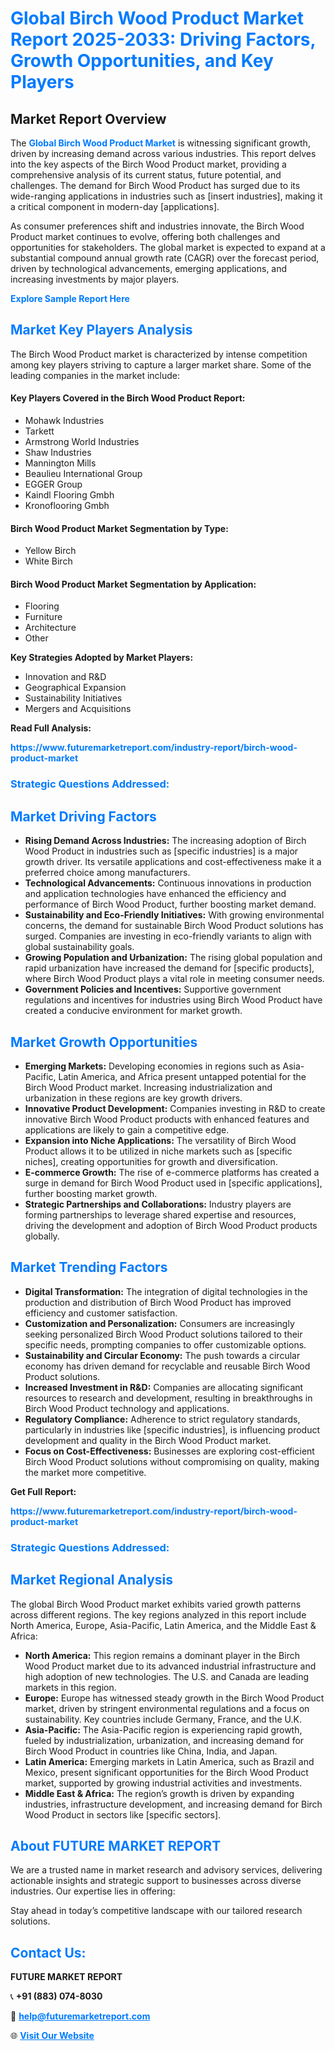 <h1 style="color: #007BFF;">Global Birch Wood Product Market Report 2025-2033: Driving Factors, Growth Opportunities, and Key Players</h1>

<section id="overview">
<h2>Market Report Overview</h2>
<p>The <a href="https://www.futuremarketreport.com/industry-report/birch-wood-product-market" style="color: #007BFF; text-decoration: none;"><strong>Global Birch Wood Product Market</strong></a> is witnessing significant growth, driven by increasing demand across various industries. This report delves into the key aspects of the Birch Wood Product market, providing a comprehensive analysis of its current status, future potential, and challenges. The demand for Birch Wood Product has surged due to its wide-ranging applications in industries such as [insert industries], making it a critical component in modern-day [applications].</p>
<p>As consumer preferences shift and industries innovate, the Birch Wood Product market continues to evolve, offering both challenges and opportunities for stakeholders. The global market is expected to expand at a substantial compound annual growth rate (CAGR) over the forecast period, driven by technological advancements, emerging applications, and increasing investments by major players.</p>
</section>

<section id="overview">
<p><a href="https://www.futuremarketreport.com/request-sample/reportId=90614" style="color: #007BFF; text-decoration: none;"><strong>Explore Sample Report Here</strong></a></p>
</section>

<section id="key-players">
<h2 style="color: #007BFF;">Market Key Players Analysis</h2>
<p>The Birch Wood Product market is characterized by intense competition among key players striving to capture a larger market share. Some of the leading companies in the market include:</p>
<h4>Key Players Covered in the Birch Wood Product Report:</h4>
<ul><li>Mohawk Industries</li><li>Tarkett</li><li>Armstrong World Industries</li><li>Shaw Industries</li><li>Mannington Mills</li><li>Beaulieu International Group</li><li>EGGER Group</li><li>Kaindl Flooring Gmbh</li><li>Kronoflooring Gmbh</li></ul>
<h4>Birch Wood Product Market Segmentation by Type:</h4>
<ul><li>Yellow Birch</li><li>White Birch</li></ul>

<h4>Birch Wood Product Market Segmentation by Application:</h4>
<ul><li>Flooring</li><li>Furniture</li><li>Architecture</li><li>Other</li></ul>
<p><strong>Key Strategies Adopted by Market Players:</strong></p>
<ul>
<li>Innovation and R&D</li>
<li>Geographical Expansion</li>
<li>Sustainability Initiatives</li>
<li>Mergers and Acquisitions</li>
</ul>
</section>

<section>
<p><strong>Read Full Analysis: </strong></p><a href="https://www.futuremarketreport.com/industry-report/birch-wood-product-market" style="color: #007BFF; text-decoration: none;"><strong>https://www.futuremarketreport.com/industry-report/birch-wood-product-market</strong></a>
<h3 style="color: #007BFF;">Strategic Questions Addressed:</h3>
</section>

<section id="driving-factors">
<h2 style="color: #007BFF;">Market Driving Factors</h2>
<ul>
<li><strong>Rising Demand Across Industries:</strong> The increasing adoption of Birch Wood Product in industries such as [specific industries] is a major growth driver. Its versatile applications and cost-effectiveness make it a preferred choice among manufacturers.</li>
<li><strong>Technological Advancements:</strong> Continuous innovations in production and application technologies have enhanced the efficiency and performance of Birch Wood Product, further boosting market demand.</li>
<li><strong>Sustainability and Eco-Friendly Initiatives:</strong> With growing environmental concerns, the demand for sustainable Birch Wood Product solutions has surged. Companies are investing in eco-friendly variants to align with global sustainability goals.</li>
<li><strong>Growing Population and Urbanization:</strong> The rising global population and rapid urbanization have increased the demand for [specific products], where Birch Wood Product plays a vital role in meeting consumer needs.</li>
<li><strong>Government Policies and Incentives:</strong> Supportive government regulations and incentives for industries using Birch Wood Product have created a conducive environment for market growth.</li>
</ul>
</section>

<section id="growth-opportunities">
<h2 style="color: #007BFF;">Market Growth Opportunities</h2>
<ul>
<li><strong>Emerging Markets:</strong> Developing economies in regions such as Asia-Pacific, Latin America, and Africa present untapped potential for the Birch Wood Product market. Increasing industrialization and urbanization in these regions are key growth drivers.</li>
<li><strong>Innovative Product Development:</strong> Companies investing in R&D to create innovative Birch Wood Product products with enhanced features and applications are likely to gain a competitive edge.</li>
<li><strong>Expansion into Niche Applications:</strong> The versatility of Birch Wood Product allows it to be utilized in niche markets such as [specific niches], creating opportunities for growth and diversification.</li>
<li><strong>E-commerce Growth:</strong> The rise of e-commerce platforms has created a surge in demand for Birch Wood Product used in [specific applications], further boosting market growth.</li>
<li><strong>Strategic Partnerships and Collaborations:</strong> Industry players are forming partnerships to leverage shared expertise and resources, driving the development and adoption of Birch Wood Product products globally.</li>
</ul>
</section>

<section id="trending-factors">
<h2 style="color: #007BFF;">Market Trending Factors</h2>
<ul>
<li><strong>Digital Transformation:</strong> The integration of digital technologies in the production and distribution of Birch Wood Product has improved efficiency and customer satisfaction.</li>
<li><strong>Customization and Personalization:</strong> Consumers are increasingly seeking personalized Birch Wood Product solutions tailored to their specific needs, prompting companies to offer customizable options.</li>
<li><strong>Sustainability and Circular Economy:</strong> The push towards a circular economy has driven demand for recyclable and reusable Birch Wood Product solutions.</li>
<li><strong>Increased Investment in R&D:</strong> Companies are allocating significant resources to research and development, resulting in breakthroughs in Birch Wood Product technology and applications.</li>
<li><strong>Regulatory Compliance:</strong> Adherence to strict regulatory standards, particularly in industries like [specific industries], is influencing product development and quality in the Birch Wood Product market.</li>
<li><strong>Focus on Cost-Effectiveness:</strong> Businesses are exploring cost-efficient Birch Wood Product solutions without compromising on quality, making the market more competitive.</li>
</ul>
</section>

<section>
<p><strong>Get Full Report: </strong></p><a href="https://www.futuremarketreport.com/industry-report/birch-wood-product-market" style="color: #007BFF; text-decoration: none;"><strong>https://www.futuremarketreport.com/industry-report/birch-wood-product-market</strong></a>
<h3 style="color: #007BFF;">Strategic Questions Addressed:</h3>
</section>


<section id="regional-analysis">
<h2 style="color: #007BFF;">Market Regional Analysis</h2>
<p>The global Birch Wood Product market exhibits varied growth patterns across different regions. The key regions analyzed in this report include North America, Europe, Asia-Pacific, Latin America, and the Middle East & Africa:</p>
<ul>
<li><strong>North America:</strong> This region remains a dominant player in the Birch Wood Product market due to its advanced industrial infrastructure and high adoption of new technologies. The U.S. and Canada are leading markets in this region.</li>
<li><strong>Europe:</strong> Europe has witnessed steady growth in the Birch Wood Product market, driven by stringent environmental regulations and a focus on sustainability. Key countries include Germany, France, and the U.K.</li>
<li><strong>Asia-Pacific:</strong> The Asia-Pacific region is experiencing rapid growth, fueled by industrialization, urbanization, and increasing demand for Birch Wood Product in countries like China, India, and Japan.</li>
<li><strong>Latin America:</strong> Emerging markets in Latin America, such as Brazil and Mexico, present significant opportunities for the Birch Wood Product market, supported by growing industrial activities and investments.</li>
<li><strong>Middle East & Africa:</strong> The region’s growth is driven by expanding industries, infrastructure development, and increasing demand for Birch Wood Product in sectors like [specific sectors].</li>
</ul>
</section>

<footer>
<h2 style="color: #007BFF;">About FUTURE MARKET REPORT</h2>
<p>We are a trusted name in market research and advisory services, delivering actionable insights and strategic support to businesses across diverse industries. Our expertise lies in offering:</p>

<p>Stay ahead in today’s competitive landscape with our tailored research solutions.</p>

<h2 style="color: #007BFF;">Contact Us:</h2>
<p><strong>FUTURE MARKET REPORT</strong></p>
<p>📞 <strong>+91 (883) 074-8030</strong></p>
<p>📧 <strong><a href="mailto:help@futuremarketreport.com" style="color: #007BFF;">help@futuremarketreport.com</a></strong></p>
<p>🌐 <strong><a href="https://www.futuremarketreport.com/" style="color: #007BFF;">Visit Our Website</a></strong></p>
</footer>